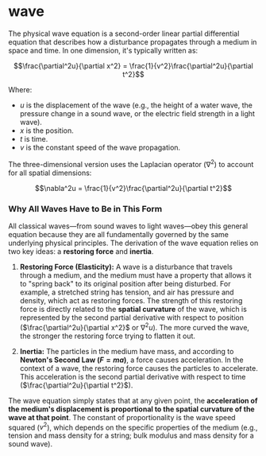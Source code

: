 # wave

The physical wave equation is a second-order linear partial differential equation that describes how a disturbance propagates through a medium in space and time. In one dimension, it's typically written as:

$$\frac{\partial^2u}{\partial x^2} = \frac{1}{v^2}\frac{\partial^2u}{\partial t^2}$$

Where:

- $u$ is the displacement of the wave (e.g., the height of a water wave, the pressure change in a sound wave, or the electric field strength in a light wave).
- $x$ is the position.
- $t$ is time.
- $v$ is the constant speed of the wave propagation.

The three-dimensional version uses the Laplacian operator ($\nabla^2$) to account for all spatial dimensions:

$$\nabla^2u = \frac{1}{v^2}\frac{\partial^2u}{\partial t^2}$$

### Why All Waves Have to Be in This Form

All classical waves—from sound waves to light waves—obey this general equation because they are all fundamentally governed by the same underlying physical principles. The derivation of the wave equation relies on two key ideas: a **restoring force** and **inertia**.

1.  **Restoring Force (Elasticity):** A wave is a disturbance that travels through a medium, and the medium must have a property that allows it to "spring back" to its original position after being disturbed. For example, a stretched string has tension, and air has pressure and density, which act as restoring forces. The strength of this restoring force is directly related to the **spatial curvature** of the wave, which is represented by the second partial derivative with respect to position ($\frac{\partial^2u}{\partial x^2}$ or $\nabla^2u$). The more curved the wave, the stronger the restoring force trying to flatten it out.

2.  **Inertia:** The particles in the medium have mass, and according to **Newton's Second Law ($F=ma$)**, a force causes acceleration. In the context of a wave, the restoring force causes the particles to accelerate. This acceleration is the second partial derivative with respect to time ($\frac{\partial^2u}{\partial t^2}$).

The wave equation simply states that at any given point, the **acceleration of the medium's displacement is proportional to the spatial curvature of the wave at that point**. The constant of proportionality is the wave speed squared ($v^2$), which depends on the specific properties of the medium (e.g., tension and mass density for a string; bulk modulus and mass density for a sound wave).
